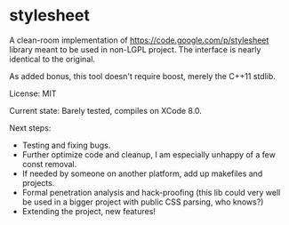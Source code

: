 stylesheet
==========

A clean-room implementation of https://code.google.com/p/stylesheet library meant to be used in non-LGPL project.
The interface is nearly identical to the original.

As added bonus, this tool doesn't require boost, merely the C++11 stdlib.

License: MIT

Current state: Barely tested, compiles on XCode 8.0.

Next steps:
- Testing and fixing bugs.
- Further optimize code and cleanup, I am especially unhappy of a few const removal.
- If needed by someone on another platform, add up makefiles and projects.
- Formal penetration analysis and hack-proofing (this lib could very well be used in a bigger project with public CSS parsing, who knows?)
- Extending the project, new features!

